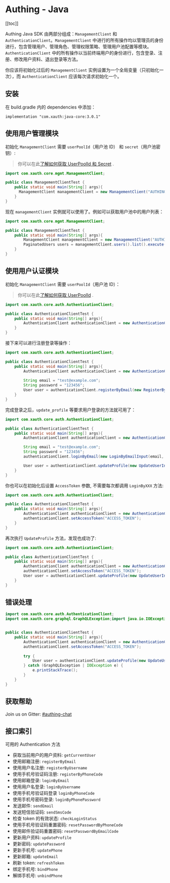 # Authing - Java

[[toc]]

Authing Java SDK 由两部分组成：`ManagementClient` 和 `AuthenticationClient`。`ManagementClient` 中进行的所有操作均以管理员的身份进行，包含管理用户、管理角色、管理权限策略、管理用户池配置等模块。`AuthenticationClient` 中的所有操作以当前终端用户的身份进行，包含登录、注册、修改用户资料、退出登录等方法。

你应该将初始化过后的 `ManagementClient` 实例设置为一个全局变量（只初始化一次），而 `AuthenticationClient` 应该每次请求初始化一个。

## 安装

在 build.gradle 内的 dependencies 中添加：

```
implementation "com.xauth:java-core:3.0.1"
```

## 使用用户管理模块

初始化 `ManagementClient` 需要 `userPoolId`（用户池 ID） 和 `secret`（用户池密钥）:

> 你可以在此[了解如何获取 UserPoolId 和 Secret](https://xauth.lucfish.com/) .

```java
import com.xauth.core.mgmt.ManagementClient;

public class ManagementClientTest {
    public static void main(String[] args){
      ManagementClient managementClient = new ManagementClient("AUTHING_USERPOOL_ID", "AUTHING_USERPOOL_SECRET");
    }
}
```

现在 `managementClient` 实例就可以使用了。例如可以获取用户池中的用户列表：

```java
import com.xauth.core.mgmt.ManagementClient;

public class ManagementClientTest {
    public static void main(String[] args){
        ManagementClient managementClient = new ManagementClient("AUTHING_USERPOOL_ID", "AUTHING_USERPOOL_SECRET");
        PaginatedUsers users = managementClient.users().list().execute();
    }
}
```

## 使用用户认证模块

初始化 `ManagementClient` 需要 `userPoolId`（用户池 ID）：

> 你可以在此[了解如何获取 UserPoolId](https://xauth.lucfish.com/) .

```java
import com.xauth.core.auth.AuthenticationClient;

public class AuthenticationClientTest {
    public static void main(String[] args){
        AuthenticationClient authenticationClient = new AuthenticationClient("AUTHING_USERPOOL_ID");
    }
}
```

接下来可以进行注册登录等操作：

```java
import com.xauth.core.auth.AuthenticationClient;

public class AuthenticationClientTest {
    public static void main(String[] args){
        AuthenticationClient authenticationClient = new AuthenticationClient("AUTHING_USERPOOL_ID");
        
        String email = "test@example.com";
        String password = "123456";
        User user = authenticationClient.registerByEmail(new RegisterByEmailInput(email, password)).execute();
    }
}
```

完成登录之后，`update_profile` 等要求用户登录的方法就可用了：

```java
import com.xauth.core.auth.AuthenticationClient;

public class AuthenticationClientTest {
    public static void main(String[] args){
        AuthenticationClient authenticationClient = new AuthenticationClient("AUTHING_USERPOOL_ID");

        String email = "test@example.com";
        String password = "123456";
        authenticationClient.loginByEmail(new LoginByEmailInput(email, password)).execute();

        User user = authenticationClient.updateProfile(new UpdateUserInput().withNickname("nickname")).execute();
    }
}
```

你也可以在初始化后设置 `AccessToken` 参数, 不需要每次都调用 `LoginByXXX` 方法:

```java
import com.xauth.core.auth.AuthenticationClient;

public class AuthenticationClientTest {
    public static void main(String[] args){
        AuthenticationClient authenticationClient = new AuthenticationClient("AUTHING_USERPOOL_ID");
        authenticationClient.setAccessToken("ACCESS_TOKEN");
    }
}
```

再次执行 `UpdateProfile` 方法，发现也成功了:

```java
import com.xauth.core.auth.AuthenticationClient;

public class AuthenticationClientTest {
    public static void main(String[] args){
        AuthenticationClient authenticationClient = new AuthenticationClient("AUTHING_USERPOOL_ID");
        authenticationClient.setAccessToken("ACCESS_TOKEN");
        User user = authenticationClient.updateProfile(new UpdateUserInput().withNickname("nickname")).execute();
    }
}
```

## 错误处理

```java
import com.xauth.core.auth.AuthenticationClient;
import com.xauth.core.graphql.GraphQLException;import java.io.IOException;


public class AuthenticationClientTest {
    public static void main(String[] args){
        AuthenticationClient authenticationClient = new AuthenticationClient("AUTHING_USERPOOL_ID");
        authenticationClient.setAccessToken("ACCESS_TOKEN");
        
        try {
            User user = authenticationClient.updateProfile(new UpdateUserInput().withNickname("nickname")).execute();
        } catch (GraphQLException | IOException e) {
            e.printStackTrace();
        }
    }
}
```

## 获取帮助

Join us on Gitter: [#authing-chat](https://xauth.lucfish.com/)

## 接口索引

可用的 Authentication 方法

- 获取当前用户的用户资料: `getCurrentUser`
- 使用邮箱注册: `registerByEmail`
- 使用用户名注册: `registerByUsername`
- 使用手机号验证码注册: `registerByPhoneCode`
- 使用邮箱登录: `loginByEmail`
- 使用用户名登录: `loginByUsername`
- 使用手机号验证码登录 `loginByPhoneCode`
- 使用手机号密码登录: `loginByPhonePassword`
- 发送邮件: `sendEmail`
- 发送短信验证码: `sendSmsCode`
- 检查 token 的有效状态: `checkLoginStatus`
- 使用手机号验证码重置密码: `resetPasswordByPhoneCode`
- 使用邮件验证码重置密码: `resetPasswordByEmailCode`
- 更新用户资料: `updateProfile`
- 更新密码: `updatePassword`
- 更新手机号: `updatePhone`
- 更新邮箱: `updateEmail`
- 刷新 token: `refreshToken`
- 绑定手机号: `bindPhone`
- 解绑手机号: `unbindPhone`
